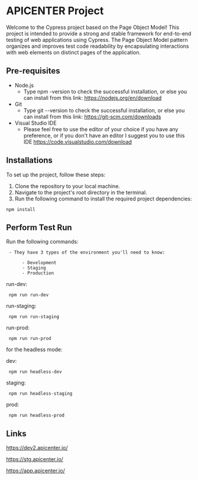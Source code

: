 # APICENTER Project

Welcome to the Cypress project based on the Page Object Model! This project is intended to provide a strong and stable framework for end-to-end testing of web applications using Cypress. The Page Object Model pattern organizes and improves test code readability by encapsulating interactions with web elements on distinct pages of the application.

## Pre-requisites
* Node.js
    - Type npm -version to check the successful installation, or else you can install from this link:
    https://nodejs.org/en/download
* Git
    - Type git --version to check the successful installation, or else you can install from this link:
    https://git-scm.com/downloads
* Visual Studio IDE
    - Please feel free to use the editor of your choice if you have any preference, or if you don't have an editor I suggest you to use this IDE
    https://code.visualstudio.com/download

## Installations
To set up the project, follow these steps:

1. Clone the repository to your local machine.
2. Navigate to the project's root directory in the terminal.
3. Run the following command to install the required project dependencies:

```
npm install
```

## Perform Test Run
  Run the following commands:
    
     - They have 3 types of the environment you'll need to know:
    
          - Development
          - Staging
          - Production 
  run-dev:
  
     npm run run-dev

  run-staging:
  
     npm run run-staging

  run-prod:
  
     npm run run-prod

  for the headless mode:
  
  dev:
  
     npm run headless-dev

  staging:
  
     npm run headless-staging

  prod:

     npm run headless-prod

## Links

https://dev2.apicenter.io/

https://stg.apicenter.io/

https://app.apicenter.io/



